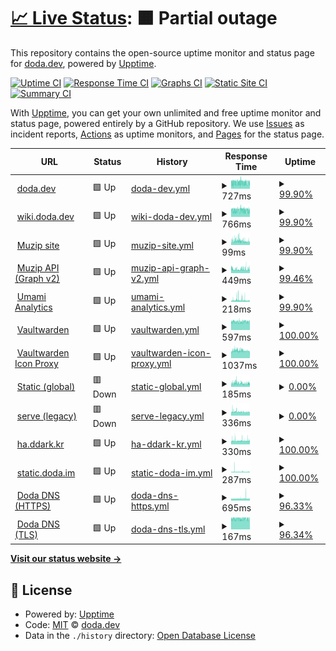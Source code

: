 # [📈 Live Status](https://uptime.doda.dev): <!--live status--> **🟧 Partial outage**

This repository contains the open-source uptime monitor and status page for [doda.dev](https://uptime.doda.dev), powered by [Upptime](https://github.com/upptime/upptime).

[![Uptime CI](https://github.com/doda-dev/uptime/workflows/Uptime%20CI/badge.svg)](https://github.com/doda-dev/uptime/actions?query=workflow%3A%22Uptime+CI%22)
[![Response Time CI](https://github.com/doda-dev/uptime/workflows/Response%20Time%20CI/badge.svg)](https://github.com/doda-dev/uptime/actions?query=workflow%3A%22Response+Time+CI%22)
[![Graphs CI](https://github.com/doda-dev/uptime/workflows/Graphs%20CI/badge.svg)](https://github.com/doda-dev/uptime/actions?query=workflow%3A%22Graphs+CI%22)
[![Static Site CI](https://github.com/doda-dev/uptime/workflows/Static%20Site%20CI/badge.svg)](https://github.com/doda-dev/uptime/actions?query=workflow%3A%22Static+Site+CI%22)
[![Summary CI](https://github.com/doda-dev/uptime/workflows/Summary%20CI/badge.svg)](https://github.com/doda-dev/uptime/actions?query=workflow%3A%22Summary+CI%22)

With [Upptime](https://upptime.js.org), you can get your own unlimited and free uptime monitor and status page, powered entirely by a GitHub repository. We use [Issues](https://github.com/doda-dev/uptime/issues) as incident reports, [Actions](https://github.com/doda-dev/uptime/actions) as uptime monitors, and [Pages](https://uptime.doda.dev) for the status page.

<!--start: status pages-->
<!-- This summary is generated by Upptime (https://github.com/upptime/upptime) -->
<!-- Do not edit this manually, your changes will be overwritten -->
<!-- prettier-ignore -->
| URL | Status | History | Response Time | Uptime |
| --- | ------ | ------- | ------------- | ------ |
| <img alt="" src="https://icons.duckduckgo.com/ip3/doda.dev.ico" height="13"> [doda.dev](https://doda.dev) | 🟩 Up | [doda-dev.yml](https://github.com/doda-dev/uptime/commits/HEAD/history/doda-dev.yml) | <details><summary><img alt="Response time graph" src="./graphs/doda-dev/response-time-week.png" height="20"> 727ms</summary><br><a href="https://uptime.doda.dev/history/doda-dev"><img alt="Response time 445" src="https://img.shields.io/endpoint?url=https%3A%2F%2Fraw.githubusercontent.com%2Fdoda-dev%2Fuptime%2FHEAD%2Fapi%2Fdoda-dev%2Fresponse-time.json"></a><br><a href="https://uptime.doda.dev/history/doda-dev"><img alt="24-hour response time 701" src="https://img.shields.io/endpoint?url=https%3A%2F%2Fraw.githubusercontent.com%2Fdoda-dev%2Fuptime%2FHEAD%2Fapi%2Fdoda-dev%2Fresponse-time-day.json"></a><br><a href="https://uptime.doda.dev/history/doda-dev"><img alt="7-day response time 727" src="https://img.shields.io/endpoint?url=https%3A%2F%2Fraw.githubusercontent.com%2Fdoda-dev%2Fuptime%2FHEAD%2Fapi%2Fdoda-dev%2Fresponse-time-week.json"></a><br><a href="https://uptime.doda.dev/history/doda-dev"><img alt="30-day response time 732" src="https://img.shields.io/endpoint?url=https%3A%2F%2Fraw.githubusercontent.com%2Fdoda-dev%2Fuptime%2FHEAD%2Fapi%2Fdoda-dev%2Fresponse-time-month.json"></a><br><a href="https://uptime.doda.dev/history/doda-dev"><img alt="1-year response time 448" src="https://img.shields.io/endpoint?url=https%3A%2F%2Fraw.githubusercontent.com%2Fdoda-dev%2Fuptime%2FHEAD%2Fapi%2Fdoda-dev%2Fresponse-time-year.json"></a></details> | <details><summary><a href="https://uptime.doda.dev/history/doda-dev">99.90%</a></summary><a href="https://uptime.doda.dev/history/doda-dev"><img alt="All-time uptime 100.00%" src="https://img.shields.io/endpoint?url=https%3A%2F%2Fraw.githubusercontent.com%2Fdoda-dev%2Fuptime%2FHEAD%2Fapi%2Fdoda-dev%2Fuptime.json"></a><br><a href="https://uptime.doda.dev/history/doda-dev"><img alt="24-hour uptime 100.00%" src="https://img.shields.io/endpoint?url=https%3A%2F%2Fraw.githubusercontent.com%2Fdoda-dev%2Fuptime%2FHEAD%2Fapi%2Fdoda-dev%2Fuptime-day.json"></a><br><a href="https://uptime.doda.dev/history/doda-dev"><img alt="7-day uptime 99.90%" src="https://img.shields.io/endpoint?url=https%3A%2F%2Fraw.githubusercontent.com%2Fdoda-dev%2Fuptime%2FHEAD%2Fapi%2Fdoda-dev%2Fuptime-week.json"></a><br><a href="https://uptime.doda.dev/history/doda-dev"><img alt="30-day uptime 99.98%" src="https://img.shields.io/endpoint?url=https%3A%2F%2Fraw.githubusercontent.com%2Fdoda-dev%2Fuptime%2FHEAD%2Fapi%2Fdoda-dev%2Fuptime-month.json"></a><br><a href="https://uptime.doda.dev/history/doda-dev"><img alt="1-year uptime 99.99%" src="https://img.shields.io/endpoint?url=https%3A%2F%2Fraw.githubusercontent.com%2Fdoda-dev%2Fuptime%2FHEAD%2Fapi%2Fdoda-dev%2Fuptime-year.json"></a></details>
| <img alt="" src="https://icons.duckduckgo.com/ip3/wiki.doda.dev.ico" height="13"> [wiki.doda.dev](https://wiki.doda.dev) | 🟩 Up | [wiki-doda-dev.yml](https://github.com/doda-dev/uptime/commits/HEAD/history/wiki-doda-dev.yml) | <details><summary><img alt="Response time graph" src="./graphs/wiki-doda-dev/response-time-week.png" height="20"> 766ms</summary><br><a href="https://uptime.doda.dev/history/wiki-doda-dev"><img alt="Response time 509" src="https://img.shields.io/endpoint?url=https%3A%2F%2Fraw.githubusercontent.com%2Fdoda-dev%2Fuptime%2FHEAD%2Fapi%2Fwiki-doda-dev%2Fresponse-time.json"></a><br><a href="https://uptime.doda.dev/history/wiki-doda-dev"><img alt="24-hour response time 730" src="https://img.shields.io/endpoint?url=https%3A%2F%2Fraw.githubusercontent.com%2Fdoda-dev%2Fuptime%2FHEAD%2Fapi%2Fwiki-doda-dev%2Fresponse-time-day.json"></a><br><a href="https://uptime.doda.dev/history/wiki-doda-dev"><img alt="7-day response time 766" src="https://img.shields.io/endpoint?url=https%3A%2F%2Fraw.githubusercontent.com%2Fdoda-dev%2Fuptime%2FHEAD%2Fapi%2Fwiki-doda-dev%2Fresponse-time-week.json"></a><br><a href="https://uptime.doda.dev/history/wiki-doda-dev"><img alt="30-day response time 766" src="https://img.shields.io/endpoint?url=https%3A%2F%2Fraw.githubusercontent.com%2Fdoda-dev%2Fuptime%2FHEAD%2Fapi%2Fwiki-doda-dev%2Fresponse-time-month.json"></a><br><a href="https://uptime.doda.dev/history/wiki-doda-dev"><img alt="1-year response time 512" src="https://img.shields.io/endpoint?url=https%3A%2F%2Fraw.githubusercontent.com%2Fdoda-dev%2Fuptime%2FHEAD%2Fapi%2Fwiki-doda-dev%2Fresponse-time-year.json"></a></details> | <details><summary><a href="https://uptime.doda.dev/history/wiki-doda-dev">99.90%</a></summary><a href="https://uptime.doda.dev/history/wiki-doda-dev"><img alt="All-time uptime 99.99%" src="https://img.shields.io/endpoint?url=https%3A%2F%2Fraw.githubusercontent.com%2Fdoda-dev%2Fuptime%2FHEAD%2Fapi%2Fwiki-doda-dev%2Fuptime.json"></a><br><a href="https://uptime.doda.dev/history/wiki-doda-dev"><img alt="24-hour uptime 100.00%" src="https://img.shields.io/endpoint?url=https%3A%2F%2Fraw.githubusercontent.com%2Fdoda-dev%2Fuptime%2FHEAD%2Fapi%2Fwiki-doda-dev%2Fuptime-day.json"></a><br><a href="https://uptime.doda.dev/history/wiki-doda-dev"><img alt="7-day uptime 99.90%" src="https://img.shields.io/endpoint?url=https%3A%2F%2Fraw.githubusercontent.com%2Fdoda-dev%2Fuptime%2FHEAD%2Fapi%2Fwiki-doda-dev%2Fuptime-week.json"></a><br><a href="https://uptime.doda.dev/history/wiki-doda-dev"><img alt="30-day uptime 99.98%" src="https://img.shields.io/endpoint?url=https%3A%2F%2Fraw.githubusercontent.com%2Fdoda-dev%2Fuptime%2FHEAD%2Fapi%2Fwiki-doda-dev%2Fuptime-month.json"></a><br><a href="https://uptime.doda.dev/history/wiki-doda-dev"><img alt="1-year uptime 99.99%" src="https://img.shields.io/endpoint?url=https%3A%2F%2Fraw.githubusercontent.com%2Fdoda-dev%2Fuptime%2FHEAD%2Fapi%2Fwiki-doda-dev%2Fuptime-year.json"></a></details>
| <img alt="" src="https://icons.duckduckgo.com/ip3/muzip.xyz.ico" height="13"> [Muzip site](https://muzip.xyz) | 🟩 Up | [muzip-site.yml](https://github.com/doda-dev/uptime/commits/HEAD/history/muzip-site.yml) | <details><summary><img alt="Response time graph" src="./graphs/muzip-site/response-time-week.png" height="20"> 99ms</summary><br><a href="https://uptime.doda.dev/history/muzip-site"><img alt="Response time 108" src="https://img.shields.io/endpoint?url=https%3A%2F%2Fraw.githubusercontent.com%2Fdoda-dev%2Fuptime%2FHEAD%2Fapi%2Fmuzip-site%2Fresponse-time.json"></a><br><a href="https://uptime.doda.dev/history/muzip-site"><img alt="24-hour response time 88" src="https://img.shields.io/endpoint?url=https%3A%2F%2Fraw.githubusercontent.com%2Fdoda-dev%2Fuptime%2FHEAD%2Fapi%2Fmuzip-site%2Fresponse-time-day.json"></a><br><a href="https://uptime.doda.dev/history/muzip-site"><img alt="7-day response time 99" src="https://img.shields.io/endpoint?url=https%3A%2F%2Fraw.githubusercontent.com%2Fdoda-dev%2Fuptime%2FHEAD%2Fapi%2Fmuzip-site%2Fresponse-time-week.json"></a><br><a href="https://uptime.doda.dev/history/muzip-site"><img alt="30-day response time 104" src="https://img.shields.io/endpoint?url=https%3A%2F%2Fraw.githubusercontent.com%2Fdoda-dev%2Fuptime%2FHEAD%2Fapi%2Fmuzip-site%2Fresponse-time-month.json"></a><br><a href="https://uptime.doda.dev/history/muzip-site"><img alt="1-year response time 108" src="https://img.shields.io/endpoint?url=https%3A%2F%2Fraw.githubusercontent.com%2Fdoda-dev%2Fuptime%2FHEAD%2Fapi%2Fmuzip-site%2Fresponse-time-year.json"></a></details> | <details><summary><a href="https://uptime.doda.dev/history/muzip-site">99.90%</a></summary><a href="https://uptime.doda.dev/history/muzip-site"><img alt="All-time uptime 99.99%" src="https://img.shields.io/endpoint?url=https%3A%2F%2Fraw.githubusercontent.com%2Fdoda-dev%2Fuptime%2FHEAD%2Fapi%2Fmuzip-site%2Fuptime.json"></a><br><a href="https://uptime.doda.dev/history/muzip-site"><img alt="24-hour uptime 100.00%" src="https://img.shields.io/endpoint?url=https%3A%2F%2Fraw.githubusercontent.com%2Fdoda-dev%2Fuptime%2FHEAD%2Fapi%2Fmuzip-site%2Fuptime-day.json"></a><br><a href="https://uptime.doda.dev/history/muzip-site"><img alt="7-day uptime 99.90%" src="https://img.shields.io/endpoint?url=https%3A%2F%2Fraw.githubusercontent.com%2Fdoda-dev%2Fuptime%2FHEAD%2Fapi%2Fmuzip-site%2Fuptime-week.json"></a><br><a href="https://uptime.doda.dev/history/muzip-site"><img alt="30-day uptime 99.98%" src="https://img.shields.io/endpoint?url=https%3A%2F%2Fraw.githubusercontent.com%2Fdoda-dev%2Fuptime%2FHEAD%2Fapi%2Fmuzip-site%2Fuptime-month.json"></a><br><a href="https://uptime.doda.dev/history/muzip-site"><img alt="1-year uptime 99.99%" src="https://img.shields.io/endpoint?url=https%3A%2F%2Fraw.githubusercontent.com%2Fdoda-dev%2Fuptime%2FHEAD%2Fapi%2Fmuzip-site%2Fuptime-year.json"></a></details>
| <img alt="" src="https://icons.duckduckgo.com/ip3/api-rd.muzip.xyz.ico" height="13"> [Muzip API (Graph v2)](https://api-rd.muzip.xyz) | 🟩 Up | [muzip-api-graph-v2.yml](https://github.com/doda-dev/uptime/commits/HEAD/history/muzip-api-graph-v2.yml) | <details><summary><img alt="Response time graph" src="./graphs/muzip-api-graph-v2/response-time-week.png" height="20"> 449ms</summary><br><a href="https://uptime.doda.dev/history/muzip-api-graph-v2"><img alt="Response time 456" src="https://img.shields.io/endpoint?url=https%3A%2F%2Fraw.githubusercontent.com%2Fdoda-dev%2Fuptime%2FHEAD%2Fapi%2Fmuzip-api-graph-v2%2Fresponse-time.json"></a><br><a href="https://uptime.doda.dev/history/muzip-api-graph-v2"><img alt="24-hour response time 453" src="https://img.shields.io/endpoint?url=https%3A%2F%2Fraw.githubusercontent.com%2Fdoda-dev%2Fuptime%2FHEAD%2Fapi%2Fmuzip-api-graph-v2%2Fresponse-time-day.json"></a><br><a href="https://uptime.doda.dev/history/muzip-api-graph-v2"><img alt="7-day response time 449" src="https://img.shields.io/endpoint?url=https%3A%2F%2Fraw.githubusercontent.com%2Fdoda-dev%2Fuptime%2FHEAD%2Fapi%2Fmuzip-api-graph-v2%2Fresponse-time-week.json"></a><br><a href="https://uptime.doda.dev/history/muzip-api-graph-v2"><img alt="30-day response time 434" src="https://img.shields.io/endpoint?url=https%3A%2F%2Fraw.githubusercontent.com%2Fdoda-dev%2Fuptime%2FHEAD%2Fapi%2Fmuzip-api-graph-v2%2Fresponse-time-month.json"></a><br><a href="https://uptime.doda.dev/history/muzip-api-graph-v2"><img alt="1-year response time 457" src="https://img.shields.io/endpoint?url=https%3A%2F%2Fraw.githubusercontent.com%2Fdoda-dev%2Fuptime%2FHEAD%2Fapi%2Fmuzip-api-graph-v2%2Fresponse-time-year.json"></a></details> | <details><summary><a href="https://uptime.doda.dev/history/muzip-api-graph-v2">99.46%</a></summary><a href="https://uptime.doda.dev/history/muzip-api-graph-v2"><img alt="All-time uptime 90.83%" src="https://img.shields.io/endpoint?url=https%3A%2F%2Fraw.githubusercontent.com%2Fdoda-dev%2Fuptime%2FHEAD%2Fapi%2Fmuzip-api-graph-v2%2Fuptime.json"></a><br><a href="https://uptime.doda.dev/history/muzip-api-graph-v2"><img alt="24-hour uptime 100.00%" src="https://img.shields.io/endpoint?url=https%3A%2F%2Fraw.githubusercontent.com%2Fdoda-dev%2Fuptime%2FHEAD%2Fapi%2Fmuzip-api-graph-v2%2Fuptime-day.json"></a><br><a href="https://uptime.doda.dev/history/muzip-api-graph-v2"><img alt="7-day uptime 99.46%" src="https://img.shields.io/endpoint?url=https%3A%2F%2Fraw.githubusercontent.com%2Fdoda-dev%2Fuptime%2FHEAD%2Fapi%2Fmuzip-api-graph-v2%2Fuptime-week.json"></a><br><a href="https://uptime.doda.dev/history/muzip-api-graph-v2"><img alt="30-day uptime 99.70%" src="https://img.shields.io/endpoint?url=https%3A%2F%2Fraw.githubusercontent.com%2Fdoda-dev%2Fuptime%2FHEAD%2Fapi%2Fmuzip-api-graph-v2%2Fuptime-month.json"></a><br><a href="https://uptime.doda.dev/history/muzip-api-graph-v2"><img alt="1-year uptime 99.94%" src="https://img.shields.io/endpoint?url=https%3A%2F%2Fraw.githubusercontent.com%2Fdoda-dev%2Fuptime%2FHEAD%2Fapi%2Fmuzip-api-graph-v2%2Fuptime-year.json"></a></details>
| <img alt="" src="https://icons.duckduckgo.com/ip3/umami.doda.dev.ico" height="13"> [Umami Analytics](https://umami.doda.dev) | 🟩 Up | [umami-analytics.yml](https://github.com/doda-dev/uptime/commits/HEAD/history/umami-analytics.yml) | <details><summary><img alt="Response time graph" src="./graphs/umami-analytics/response-time-week.png" height="20"> 218ms</summary><br><a href="https://uptime.doda.dev/history/umami-analytics"><img alt="Response time 186" src="https://img.shields.io/endpoint?url=https%3A%2F%2Fraw.githubusercontent.com%2Fdoda-dev%2Fuptime%2FHEAD%2Fapi%2Fumami-analytics%2Fresponse-time.json"></a><br><a href="https://uptime.doda.dev/history/umami-analytics"><img alt="24-hour response time 152" src="https://img.shields.io/endpoint?url=https%3A%2F%2Fraw.githubusercontent.com%2Fdoda-dev%2Fuptime%2FHEAD%2Fapi%2Fumami-analytics%2Fresponse-time-day.json"></a><br><a href="https://uptime.doda.dev/history/umami-analytics"><img alt="7-day response time 218" src="https://img.shields.io/endpoint?url=https%3A%2F%2Fraw.githubusercontent.com%2Fdoda-dev%2Fuptime%2FHEAD%2Fapi%2Fumami-analytics%2Fresponse-time-week.json"></a><br><a href="https://uptime.doda.dev/history/umami-analytics"><img alt="30-day response time 209" src="https://img.shields.io/endpoint?url=https%3A%2F%2Fraw.githubusercontent.com%2Fdoda-dev%2Fuptime%2FHEAD%2Fapi%2Fumami-analytics%2Fresponse-time-month.json"></a><br><a href="https://uptime.doda.dev/history/umami-analytics"><img alt="1-year response time 186" src="https://img.shields.io/endpoint?url=https%3A%2F%2Fraw.githubusercontent.com%2Fdoda-dev%2Fuptime%2FHEAD%2Fapi%2Fumami-analytics%2Fresponse-time-year.json"></a></details> | <details><summary><a href="https://uptime.doda.dev/history/umami-analytics">99.90%</a></summary><a href="https://uptime.doda.dev/history/umami-analytics"><img alt="All-time uptime 99.99%" src="https://img.shields.io/endpoint?url=https%3A%2F%2Fraw.githubusercontent.com%2Fdoda-dev%2Fuptime%2FHEAD%2Fapi%2Fumami-analytics%2Fuptime.json"></a><br><a href="https://uptime.doda.dev/history/umami-analytics"><img alt="24-hour uptime 100.00%" src="https://img.shields.io/endpoint?url=https%3A%2F%2Fraw.githubusercontent.com%2Fdoda-dev%2Fuptime%2FHEAD%2Fapi%2Fumami-analytics%2Fuptime-day.json"></a><br><a href="https://uptime.doda.dev/history/umami-analytics"><img alt="7-day uptime 99.90%" src="https://img.shields.io/endpoint?url=https%3A%2F%2Fraw.githubusercontent.com%2Fdoda-dev%2Fuptime%2FHEAD%2Fapi%2Fumami-analytics%2Fuptime-week.json"></a><br><a href="https://uptime.doda.dev/history/umami-analytics"><img alt="30-day uptime 99.98%" src="https://img.shields.io/endpoint?url=https%3A%2F%2Fraw.githubusercontent.com%2Fdoda-dev%2Fuptime%2FHEAD%2Fapi%2Fumami-analytics%2Fuptime-month.json"></a><br><a href="https://uptime.doda.dev/history/umami-analytics"><img alt="1-year uptime 99.99%" src="https://img.shields.io/endpoint?url=https%3A%2F%2Fraw.githubusercontent.com%2Fdoda-dev%2Fuptime%2FHEAD%2Fapi%2Fumami-analytics%2Fuptime-year.json"></a></details>
| <img alt="" src="https://icons.duckduckgo.com/ip3/bitwarden.doda.dev.ico" height="13"> [Vaultwarden](https://bitwarden.doda.dev) | 🟩 Up | [vaultwarden.yml](https://github.com/doda-dev/uptime/commits/HEAD/history/vaultwarden.yml) | <details><summary><img alt="Response time graph" src="./graphs/vaultwarden/response-time-week.png" height="20"> 597ms</summary><br><a href="https://uptime.doda.dev/history/vaultwarden"><img alt="Response time 611" src="https://img.shields.io/endpoint?url=https%3A%2F%2Fraw.githubusercontent.com%2Fdoda-dev%2Fuptime%2FHEAD%2Fapi%2Fvaultwarden%2Fresponse-time.json"></a><br><a href="https://uptime.doda.dev/history/vaultwarden"><img alt="24-hour response time 598" src="https://img.shields.io/endpoint?url=https%3A%2F%2Fraw.githubusercontent.com%2Fdoda-dev%2Fuptime%2FHEAD%2Fapi%2Fvaultwarden%2Fresponse-time-day.json"></a><br><a href="https://uptime.doda.dev/history/vaultwarden"><img alt="7-day response time 597" src="https://img.shields.io/endpoint?url=https%3A%2F%2Fraw.githubusercontent.com%2Fdoda-dev%2Fuptime%2FHEAD%2Fapi%2Fvaultwarden%2Fresponse-time-week.json"></a><br><a href="https://uptime.doda.dev/history/vaultwarden"><img alt="30-day response time 600" src="https://img.shields.io/endpoint?url=https%3A%2F%2Fraw.githubusercontent.com%2Fdoda-dev%2Fuptime%2FHEAD%2Fapi%2Fvaultwarden%2Fresponse-time-month.json"></a><br><a href="https://uptime.doda.dev/history/vaultwarden"><img alt="1-year response time 611" src="https://img.shields.io/endpoint?url=https%3A%2F%2Fraw.githubusercontent.com%2Fdoda-dev%2Fuptime%2FHEAD%2Fapi%2Fvaultwarden%2Fresponse-time-year.json"></a></details> | <details><summary><a href="https://uptime.doda.dev/history/vaultwarden">100.00%</a></summary><a href="https://uptime.doda.dev/history/vaultwarden"><img alt="All-time uptime 99.81%" src="https://img.shields.io/endpoint?url=https%3A%2F%2Fraw.githubusercontent.com%2Fdoda-dev%2Fuptime%2FHEAD%2Fapi%2Fvaultwarden%2Fuptime.json"></a><br><a href="https://uptime.doda.dev/history/vaultwarden"><img alt="24-hour uptime 100.00%" src="https://img.shields.io/endpoint?url=https%3A%2F%2Fraw.githubusercontent.com%2Fdoda-dev%2Fuptime%2FHEAD%2Fapi%2Fvaultwarden%2Fuptime-day.json"></a><br><a href="https://uptime.doda.dev/history/vaultwarden"><img alt="7-day uptime 100.00%" src="https://img.shields.io/endpoint?url=https%3A%2F%2Fraw.githubusercontent.com%2Fdoda-dev%2Fuptime%2FHEAD%2Fapi%2Fvaultwarden%2Fuptime-week.json"></a><br><a href="https://uptime.doda.dev/history/vaultwarden"><img alt="30-day uptime 100.00%" src="https://img.shields.io/endpoint?url=https%3A%2F%2Fraw.githubusercontent.com%2Fdoda-dev%2Fuptime%2FHEAD%2Fapi%2Fvaultwarden%2Fuptime-month.json"></a><br><a href="https://uptime.doda.dev/history/vaultwarden"><img alt="1-year uptime 99.98%" src="https://img.shields.io/endpoint?url=https%3A%2F%2Fraw.githubusercontent.com%2Fdoda-dev%2Fuptime%2FHEAD%2Fapi%2Fvaultwarden%2Fuptime-year.json"></a></details>
| <img alt="" src="https://icons.duckduckgo.com/ip3/bitwarden-icon.doda.dev.ico" height="13"> [Vaultwarden Icon Proxy](https://bitwarden-icon.doda.dev/google.com/icon.png) | 🟩 Up | [vaultwarden-icon-proxy.yml](https://github.com/doda-dev/uptime/commits/HEAD/history/vaultwarden-icon-proxy.yml) | <details><summary><img alt="Response time graph" src="./graphs/vaultwarden-icon-proxy/response-time-week.png" height="20"> 1037ms</summary><br><a href="https://uptime.doda.dev/history/vaultwarden-icon-proxy"><img alt="Response time 545" src="https://img.shields.io/endpoint?url=https%3A%2F%2Fraw.githubusercontent.com%2Fdoda-dev%2Fuptime%2FHEAD%2Fapi%2Fvaultwarden-icon-proxy%2Fresponse-time.json"></a><br><a href="https://uptime.doda.dev/history/vaultwarden-icon-proxy"><img alt="24-hour response time 974" src="https://img.shields.io/endpoint?url=https%3A%2F%2Fraw.githubusercontent.com%2Fdoda-dev%2Fuptime%2FHEAD%2Fapi%2Fvaultwarden-icon-proxy%2Fresponse-time-day.json"></a><br><a href="https://uptime.doda.dev/history/vaultwarden-icon-proxy"><img alt="7-day response time 1037" src="https://img.shields.io/endpoint?url=https%3A%2F%2Fraw.githubusercontent.com%2Fdoda-dev%2Fuptime%2FHEAD%2Fapi%2Fvaultwarden-icon-proxy%2Fresponse-time-week.json"></a><br><a href="https://uptime.doda.dev/history/vaultwarden-icon-proxy"><img alt="30-day response time 966" src="https://img.shields.io/endpoint?url=https%3A%2F%2Fraw.githubusercontent.com%2Fdoda-dev%2Fuptime%2FHEAD%2Fapi%2Fvaultwarden-icon-proxy%2Fresponse-time-month.json"></a><br><a href="https://uptime.doda.dev/history/vaultwarden-icon-proxy"><img alt="1-year response time 550" src="https://img.shields.io/endpoint?url=https%3A%2F%2Fraw.githubusercontent.com%2Fdoda-dev%2Fuptime%2FHEAD%2Fapi%2Fvaultwarden-icon-proxy%2Fresponse-time-year.json"></a></details> | <details><summary><a href="https://uptime.doda.dev/history/vaultwarden-icon-proxy">100.00%</a></summary><a href="https://uptime.doda.dev/history/vaultwarden-icon-proxy"><img alt="All-time uptime 99.99%" src="https://img.shields.io/endpoint?url=https%3A%2F%2Fraw.githubusercontent.com%2Fdoda-dev%2Fuptime%2FHEAD%2Fapi%2Fvaultwarden-icon-proxy%2Fuptime.json"></a><br><a href="https://uptime.doda.dev/history/vaultwarden-icon-proxy"><img alt="24-hour uptime 100.00%" src="https://img.shields.io/endpoint?url=https%3A%2F%2Fraw.githubusercontent.com%2Fdoda-dev%2Fuptime%2FHEAD%2Fapi%2Fvaultwarden-icon-proxy%2Fuptime-day.json"></a><br><a href="https://uptime.doda.dev/history/vaultwarden-icon-proxy"><img alt="7-day uptime 100.00%" src="https://img.shields.io/endpoint?url=https%3A%2F%2Fraw.githubusercontent.com%2Fdoda-dev%2Fuptime%2FHEAD%2Fapi%2Fvaultwarden-icon-proxy%2Fuptime-week.json"></a><br><a href="https://uptime.doda.dev/history/vaultwarden-icon-proxy"><img alt="30-day uptime 100.00%" src="https://img.shields.io/endpoint?url=https%3A%2F%2Fraw.githubusercontent.com%2Fdoda-dev%2Fuptime%2FHEAD%2Fapi%2Fvaultwarden-icon-proxy%2Fuptime-month.json"></a><br><a href="https://uptime.doda.dev/history/vaultwarden-icon-proxy"><img alt="1-year uptime 100.00%" src="https://img.shields.io/endpoint?url=https%3A%2F%2Fraw.githubusercontent.com%2Fdoda-dev%2Fuptime%2FHEAD%2Fapi%2Fvaultwarden-icon-proxy%2Fuptime-year.json"></a></details>
| <img alt="" src="https://icons.duckduckgo.com/ip3/static.doda.dev.ico" height="13"> [Static (global)](https://static.doda.dev/hello) | 🟥 Down | [static-global.yml](https://github.com/doda-dev/uptime/commits/HEAD/history/static-global.yml) | <details><summary><img alt="Response time graph" src="./graphs/static-global/response-time-week.png" height="20"> 185ms</summary><br><a href="https://uptime.doda.dev/history/static-global"><img alt="Response time 183" src="https://img.shields.io/endpoint?url=https%3A%2F%2Fraw.githubusercontent.com%2Fdoda-dev%2Fuptime%2FHEAD%2Fapi%2Fstatic-global%2Fresponse-time.json"></a><br><a href="https://uptime.doda.dev/history/static-global"><img alt="24-hour response time 182" src="https://img.shields.io/endpoint?url=https%3A%2F%2Fraw.githubusercontent.com%2Fdoda-dev%2Fuptime%2FHEAD%2Fapi%2Fstatic-global%2Fresponse-time-day.json"></a><br><a href="https://uptime.doda.dev/history/static-global"><img alt="7-day response time 185" src="https://img.shields.io/endpoint?url=https%3A%2F%2Fraw.githubusercontent.com%2Fdoda-dev%2Fuptime%2FHEAD%2Fapi%2Fstatic-global%2Fresponse-time-week.json"></a><br><a href="https://uptime.doda.dev/history/static-global"><img alt="30-day response time 187" src="https://img.shields.io/endpoint?url=https%3A%2F%2Fraw.githubusercontent.com%2Fdoda-dev%2Fuptime%2FHEAD%2Fapi%2Fstatic-global%2Fresponse-time-month.json"></a><br><a href="https://uptime.doda.dev/history/static-global"><img alt="1-year response time 183" src="https://img.shields.io/endpoint?url=https%3A%2F%2Fraw.githubusercontent.com%2Fdoda-dev%2Fuptime%2FHEAD%2Fapi%2Fstatic-global%2Fresponse-time-year.json"></a></details> | <details><summary><a href="https://uptime.doda.dev/history/static-global">0.00%</a></summary><a href="https://uptime.doda.dev/history/static-global"><img alt="All-time uptime 85.84%" src="https://img.shields.io/endpoint?url=https%3A%2F%2Fraw.githubusercontent.com%2Fdoda-dev%2Fuptime%2FHEAD%2Fapi%2Fstatic-global%2Fuptime.json"></a><br><a href="https://uptime.doda.dev/history/static-global"><img alt="24-hour uptime 0.00%" src="https://img.shields.io/endpoint?url=https%3A%2F%2Fraw.githubusercontent.com%2Fdoda-dev%2Fuptime%2FHEAD%2Fapi%2Fstatic-global%2Fuptime-day.json"></a><br><a href="https://uptime.doda.dev/history/static-global"><img alt="7-day uptime 0.00%" src="https://img.shields.io/endpoint?url=https%3A%2F%2Fraw.githubusercontent.com%2Fdoda-dev%2Fuptime%2FHEAD%2Fapi%2Fstatic-global%2Fuptime-week.json"></a><br><a href="https://uptime.doda.dev/history/static-global"><img alt="30-day uptime 1.38%" src="https://img.shields.io/endpoint?url=https%3A%2F%2Fraw.githubusercontent.com%2Fdoda-dev%2Fuptime%2FHEAD%2Fapi%2Fstatic-global%2Fuptime-month.json"></a><br><a href="https://uptime.doda.dev/history/static-global"><img alt="1-year uptime 56.28%" src="https://img.shields.io/endpoint?url=https%3A%2F%2Fraw.githubusercontent.com%2Fdoda-dev%2Fuptime%2FHEAD%2Fapi%2Fstatic-global%2Fuptime-year.json"></a></details>
| <img alt="" src="https://icons.duckduckgo.com/ip3/serve.ddark.kr.ico" height="13"> [serve (legacy)](https://serve.ddark.kr) | 🟥 Down | [serve-legacy.yml](https://github.com/doda-dev/uptime/commits/HEAD/history/serve-legacy.yml) | <details><summary><img alt="Response time graph" src="./graphs/serve-legacy/response-time-week.png" height="20"> 336ms</summary><br><a href="https://uptime.doda.dev/history/serve-legacy"><img alt="Response time 335" src="https://img.shields.io/endpoint?url=https%3A%2F%2Fraw.githubusercontent.com%2Fdoda-dev%2Fuptime%2FHEAD%2Fapi%2Fserve-legacy%2Fresponse-time.json"></a><br><a href="https://uptime.doda.dev/history/serve-legacy"><img alt="24-hour response time 317" src="https://img.shields.io/endpoint?url=https%3A%2F%2Fraw.githubusercontent.com%2Fdoda-dev%2Fuptime%2FHEAD%2Fapi%2Fserve-legacy%2Fresponse-time-day.json"></a><br><a href="https://uptime.doda.dev/history/serve-legacy"><img alt="7-day response time 336" src="https://img.shields.io/endpoint?url=https%3A%2F%2Fraw.githubusercontent.com%2Fdoda-dev%2Fuptime%2FHEAD%2Fapi%2Fserve-legacy%2Fresponse-time-week.json"></a><br><a href="https://uptime.doda.dev/history/serve-legacy"><img alt="30-day response time 365" src="https://img.shields.io/endpoint?url=https%3A%2F%2Fraw.githubusercontent.com%2Fdoda-dev%2Fuptime%2FHEAD%2Fapi%2Fserve-legacy%2Fresponse-time-month.json"></a><br><a href="https://uptime.doda.dev/history/serve-legacy"><img alt="1-year response time 336" src="https://img.shields.io/endpoint?url=https%3A%2F%2Fraw.githubusercontent.com%2Fdoda-dev%2Fuptime%2FHEAD%2Fapi%2Fserve-legacy%2Fresponse-time-year.json"></a></details> | <details><summary><a href="https://uptime.doda.dev/history/serve-legacy">0.00%</a></summary><a href="https://uptime.doda.dev/history/serve-legacy"><img alt="All-time uptime 85.84%" src="https://img.shields.io/endpoint?url=https%3A%2F%2Fraw.githubusercontent.com%2Fdoda-dev%2Fuptime%2FHEAD%2Fapi%2Fserve-legacy%2Fuptime.json"></a><br><a href="https://uptime.doda.dev/history/serve-legacy"><img alt="24-hour uptime 0.00%" src="https://img.shields.io/endpoint?url=https%3A%2F%2Fraw.githubusercontent.com%2Fdoda-dev%2Fuptime%2FHEAD%2Fapi%2Fserve-legacy%2Fuptime-day.json"></a><br><a href="https://uptime.doda.dev/history/serve-legacy"><img alt="7-day uptime 0.00%" src="https://img.shields.io/endpoint?url=https%3A%2F%2Fraw.githubusercontent.com%2Fdoda-dev%2Fuptime%2FHEAD%2Fapi%2Fserve-legacy%2Fuptime-week.json"></a><br><a href="https://uptime.doda.dev/history/serve-legacy"><img alt="30-day uptime 1.38%" src="https://img.shields.io/endpoint?url=https%3A%2F%2Fraw.githubusercontent.com%2Fdoda-dev%2Fuptime%2FHEAD%2Fapi%2Fserve-legacy%2Fuptime-month.json"></a><br><a href="https://uptime.doda.dev/history/serve-legacy"><img alt="1-year uptime 56.28%" src="https://img.shields.io/endpoint?url=https%3A%2F%2Fraw.githubusercontent.com%2Fdoda-dev%2Fuptime%2FHEAD%2Fapi%2Fserve-legacy%2Fuptime-year.json"></a></details>
| <img alt="" src="https://icons.duckduckgo.com/ip3/ha.ddark.kr.ico" height="13"> [ha.ddark.kr](https://ha.ddark.kr/status) | 🟩 Up | [ha-ddark-kr.yml](https://github.com/doda-dev/uptime/commits/HEAD/history/ha-ddark-kr.yml) | <details><summary><img alt="Response time graph" src="./graphs/ha-ddark-kr/response-time-week.png" height="20"> 330ms</summary><br><a href="https://uptime.doda.dev/history/ha-ddark-kr"><img alt="Response time 302" src="https://img.shields.io/endpoint?url=https%3A%2F%2Fraw.githubusercontent.com%2Fdoda-dev%2Fuptime%2FHEAD%2Fapi%2Fha-ddark-kr%2Fresponse-time.json"></a><br><a href="https://uptime.doda.dev/history/ha-ddark-kr"><img alt="24-hour response time 341" src="https://img.shields.io/endpoint?url=https%3A%2F%2Fraw.githubusercontent.com%2Fdoda-dev%2Fuptime%2FHEAD%2Fapi%2Fha-ddark-kr%2Fresponse-time-day.json"></a><br><a href="https://uptime.doda.dev/history/ha-ddark-kr"><img alt="7-day response time 330" src="https://img.shields.io/endpoint?url=https%3A%2F%2Fraw.githubusercontent.com%2Fdoda-dev%2Fuptime%2FHEAD%2Fapi%2Fha-ddark-kr%2Fresponse-time-week.json"></a><br><a href="https://uptime.doda.dev/history/ha-ddark-kr"><img alt="30-day response time 363" src="https://img.shields.io/endpoint?url=https%3A%2F%2Fraw.githubusercontent.com%2Fdoda-dev%2Fuptime%2FHEAD%2Fapi%2Fha-ddark-kr%2Fresponse-time-month.json"></a><br><a href="https://uptime.doda.dev/history/ha-ddark-kr"><img alt="1-year response time 302" src="https://img.shields.io/endpoint?url=https%3A%2F%2Fraw.githubusercontent.com%2Fdoda-dev%2Fuptime%2FHEAD%2Fapi%2Fha-ddark-kr%2Fresponse-time-year.json"></a></details> | <details><summary><a href="https://uptime.doda.dev/history/ha-ddark-kr">100.00%</a></summary><a href="https://uptime.doda.dev/history/ha-ddark-kr"><img alt="All-time uptime 100.00%" src="https://img.shields.io/endpoint?url=https%3A%2F%2Fraw.githubusercontent.com%2Fdoda-dev%2Fuptime%2FHEAD%2Fapi%2Fha-ddark-kr%2Fuptime.json"></a><br><a href="https://uptime.doda.dev/history/ha-ddark-kr"><img alt="24-hour uptime 100.00%" src="https://img.shields.io/endpoint?url=https%3A%2F%2Fraw.githubusercontent.com%2Fdoda-dev%2Fuptime%2FHEAD%2Fapi%2Fha-ddark-kr%2Fuptime-day.json"></a><br><a href="https://uptime.doda.dev/history/ha-ddark-kr"><img alt="7-day uptime 100.00%" src="https://img.shields.io/endpoint?url=https%3A%2F%2Fraw.githubusercontent.com%2Fdoda-dev%2Fuptime%2FHEAD%2Fapi%2Fha-ddark-kr%2Fuptime-week.json"></a><br><a href="https://uptime.doda.dev/history/ha-ddark-kr"><img alt="30-day uptime 100.00%" src="https://img.shields.io/endpoint?url=https%3A%2F%2Fraw.githubusercontent.com%2Fdoda-dev%2Fuptime%2FHEAD%2Fapi%2Fha-ddark-kr%2Fuptime-month.json"></a><br><a href="https://uptime.doda.dev/history/ha-ddark-kr"><img alt="1-year uptime 100.00%" src="https://img.shields.io/endpoint?url=https%3A%2F%2Fraw.githubusercontent.com%2Fdoda-dev%2Fuptime%2FHEAD%2Fapi%2Fha-ddark-kr%2Fuptime-year.json"></a></details>
| <img alt="" src="https://icons.duckduckgo.com/ip3/static.doda.im.ico" height="13"> [static.doda.im](https://static.doda.im/status) | 🟩 Up | [static-doda-im.yml](https://github.com/doda-dev/uptime/commits/HEAD/history/static-doda-im.yml) | <details><summary><img alt="Response time graph" src="./graphs/static-doda-im/response-time-week.png" height="20"> 287ms</summary><br><a href="https://uptime.doda.dev/history/static-doda-im"><img alt="Response time 259" src="https://img.shields.io/endpoint?url=https%3A%2F%2Fraw.githubusercontent.com%2Fdoda-dev%2Fuptime%2FHEAD%2Fapi%2Fstatic-doda-im%2Fresponse-time.json"></a><br><a href="https://uptime.doda.dev/history/static-doda-im"><img alt="24-hour response time 273" src="https://img.shields.io/endpoint?url=https%3A%2F%2Fraw.githubusercontent.com%2Fdoda-dev%2Fuptime%2FHEAD%2Fapi%2Fstatic-doda-im%2Fresponse-time-day.json"></a><br><a href="https://uptime.doda.dev/history/static-doda-im"><img alt="7-day response time 287" src="https://img.shields.io/endpoint?url=https%3A%2F%2Fraw.githubusercontent.com%2Fdoda-dev%2Fuptime%2FHEAD%2Fapi%2Fstatic-doda-im%2Fresponse-time-week.json"></a><br><a href="https://uptime.doda.dev/history/static-doda-im"><img alt="30-day response time 267" src="https://img.shields.io/endpoint?url=https%3A%2F%2Fraw.githubusercontent.com%2Fdoda-dev%2Fuptime%2FHEAD%2Fapi%2Fstatic-doda-im%2Fresponse-time-month.json"></a><br><a href="https://uptime.doda.dev/history/static-doda-im"><img alt="1-year response time 259" src="https://img.shields.io/endpoint?url=https%3A%2F%2Fraw.githubusercontent.com%2Fdoda-dev%2Fuptime%2FHEAD%2Fapi%2Fstatic-doda-im%2Fresponse-time-year.json"></a></details> | <details><summary><a href="https://uptime.doda.dev/history/static-doda-im">100.00%</a></summary><a href="https://uptime.doda.dev/history/static-doda-im"><img alt="All-time uptime 99.99%" src="https://img.shields.io/endpoint?url=https%3A%2F%2Fraw.githubusercontent.com%2Fdoda-dev%2Fuptime%2FHEAD%2Fapi%2Fstatic-doda-im%2Fuptime.json"></a><br><a href="https://uptime.doda.dev/history/static-doda-im"><img alt="24-hour uptime 100.00%" src="https://img.shields.io/endpoint?url=https%3A%2F%2Fraw.githubusercontent.com%2Fdoda-dev%2Fuptime%2FHEAD%2Fapi%2Fstatic-doda-im%2Fuptime-day.json"></a><br><a href="https://uptime.doda.dev/history/static-doda-im"><img alt="7-day uptime 100.00%" src="https://img.shields.io/endpoint?url=https%3A%2F%2Fraw.githubusercontent.com%2Fdoda-dev%2Fuptime%2FHEAD%2Fapi%2Fstatic-doda-im%2Fuptime-week.json"></a><br><a href="https://uptime.doda.dev/history/static-doda-im"><img alt="30-day uptime 99.96%" src="https://img.shields.io/endpoint?url=https%3A%2F%2Fraw.githubusercontent.com%2Fdoda-dev%2Fuptime%2FHEAD%2Fapi%2Fstatic-doda-im%2Fuptime-month.json"></a><br><a href="https://uptime.doda.dev/history/static-doda-im"><img alt="1-year uptime 99.99%" src="https://img.shields.io/endpoint?url=https%3A%2F%2Fraw.githubusercontent.com%2Fdoda-dev%2Fuptime%2FHEAD%2Fapi%2Fstatic-doda-im%2Fuptime-year.json"></a></details>
| <img alt="" src="https://icons.duckduckgo.com/ip3/dns.doda.im.ico" height="13"> [Doda DNS (HTTPS)](https://dns.doda.im/dns-query) | 🟩 Up | [doda-dns-https.yml](https://github.com/doda-dev/uptime/commits/HEAD/history/doda-dns-https.yml) | <details><summary><img alt="Response time graph" src="./graphs/doda-dns-https/response-time-week.png" height="20"> 695ms</summary><br><a href="https://uptime.doda.dev/history/doda-dns-https"><img alt="Response time 650" src="https://img.shields.io/endpoint?url=https%3A%2F%2Fraw.githubusercontent.com%2Fdoda-dev%2Fuptime%2FHEAD%2Fapi%2Fdoda-dns-https%2Fresponse-time.json"></a><br><a href="https://uptime.doda.dev/history/doda-dns-https"><img alt="24-hour response time 651" src="https://img.shields.io/endpoint?url=https%3A%2F%2Fraw.githubusercontent.com%2Fdoda-dev%2Fuptime%2FHEAD%2Fapi%2Fdoda-dns-https%2Fresponse-time-day.json"></a><br><a href="https://uptime.doda.dev/history/doda-dns-https"><img alt="7-day response time 695" src="https://img.shields.io/endpoint?url=https%3A%2F%2Fraw.githubusercontent.com%2Fdoda-dev%2Fuptime%2FHEAD%2Fapi%2Fdoda-dns-https%2Fresponse-time-week.json"></a><br><a href="https://uptime.doda.dev/history/doda-dns-https"><img alt="30-day response time 683" src="https://img.shields.io/endpoint?url=https%3A%2F%2Fraw.githubusercontent.com%2Fdoda-dev%2Fuptime%2FHEAD%2Fapi%2Fdoda-dns-https%2Fresponse-time-month.json"></a><br><a href="https://uptime.doda.dev/history/doda-dns-https"><img alt="1-year response time 651" src="https://img.shields.io/endpoint?url=https%3A%2F%2Fraw.githubusercontent.com%2Fdoda-dev%2Fuptime%2FHEAD%2Fapi%2Fdoda-dns-https%2Fresponse-time-year.json"></a></details> | <details><summary><a href="https://uptime.doda.dev/history/doda-dns-https">96.33%</a></summary><a href="https://uptime.doda.dev/history/doda-dns-https"><img alt="All-time uptime 97.59%" src="https://img.shields.io/endpoint?url=https%3A%2F%2Fraw.githubusercontent.com%2Fdoda-dev%2Fuptime%2FHEAD%2Fapi%2Fdoda-dns-https%2Fuptime.json"></a><br><a href="https://uptime.doda.dev/history/doda-dns-https"><img alt="24-hour uptime 100.00%" src="https://img.shields.io/endpoint?url=https%3A%2F%2Fraw.githubusercontent.com%2Fdoda-dev%2Fuptime%2FHEAD%2Fapi%2Fdoda-dns-https%2Fuptime-day.json"></a><br><a href="https://uptime.doda.dev/history/doda-dns-https"><img alt="7-day uptime 96.33%" src="https://img.shields.io/endpoint?url=https%3A%2F%2Fraw.githubusercontent.com%2Fdoda-dev%2Fuptime%2FHEAD%2Fapi%2Fdoda-dns-https%2Fuptime-week.json"></a><br><a href="https://uptime.doda.dev/history/doda-dns-https"><img alt="30-day uptime 98.99%" src="https://img.shields.io/endpoint?url=https%3A%2F%2Fraw.githubusercontent.com%2Fdoda-dev%2Fuptime%2FHEAD%2Fapi%2Fdoda-dns-https%2Fuptime-month.json"></a><br><a href="https://uptime.doda.dev/history/doda-dns-https"><img alt="1-year uptime 99.80%" src="https://img.shields.io/endpoint?url=https%3A%2F%2Fraw.githubusercontent.com%2Fdoda-dev%2Fuptime%2FHEAD%2Fapi%2Fdoda-dns-https%2Fuptime-year.json"></a></details>
| <img alt="" src="https://icons.duckduckgo.com/ip3/null.ico" height="13"> [Doda DNS (TLS)](dns.doda.im) | 🟩 Up | [doda-dns-tls.yml](https://github.com/doda-dev/uptime/commits/HEAD/history/doda-dns-tls.yml) | <details><summary><img alt="Response time graph" src="./graphs/doda-dns-tls/response-time-week.png" height="20"> 167ms</summary><br><a href="https://uptime.doda.dev/history/doda-dns-tls"><img alt="Response time 165" src="https://img.shields.io/endpoint?url=https%3A%2F%2Fraw.githubusercontent.com%2Fdoda-dev%2Fuptime%2FHEAD%2Fapi%2Fdoda-dns-tls%2Fresponse-time.json"></a><br><a href="https://uptime.doda.dev/history/doda-dns-tls"><img alt="24-hour response time 166" src="https://img.shields.io/endpoint?url=https%3A%2F%2Fraw.githubusercontent.com%2Fdoda-dev%2Fuptime%2FHEAD%2Fapi%2Fdoda-dns-tls%2Fresponse-time-day.json"></a><br><a href="https://uptime.doda.dev/history/doda-dns-tls"><img alt="7-day response time 167" src="https://img.shields.io/endpoint?url=https%3A%2F%2Fraw.githubusercontent.com%2Fdoda-dev%2Fuptime%2FHEAD%2Fapi%2Fdoda-dns-tls%2Fresponse-time-week.json"></a><br><a href="https://uptime.doda.dev/history/doda-dns-tls"><img alt="30-day response time 166" src="https://img.shields.io/endpoint?url=https%3A%2F%2Fraw.githubusercontent.com%2Fdoda-dev%2Fuptime%2FHEAD%2Fapi%2Fdoda-dns-tls%2Fresponse-time-month.json"></a><br><a href="https://uptime.doda.dev/history/doda-dns-tls"><img alt="1-year response time 165" src="https://img.shields.io/endpoint?url=https%3A%2F%2Fraw.githubusercontent.com%2Fdoda-dev%2Fuptime%2FHEAD%2Fapi%2Fdoda-dns-tls%2Fresponse-time-year.json"></a></details> | <details><summary><a href="https://uptime.doda.dev/history/doda-dns-tls">96.34%</a></summary><a href="https://uptime.doda.dev/history/doda-dns-tls"><img alt="All-time uptime 99.84%" src="https://img.shields.io/endpoint?url=https%3A%2F%2Fraw.githubusercontent.com%2Fdoda-dev%2Fuptime%2FHEAD%2Fapi%2Fdoda-dns-tls%2Fuptime.json"></a><br><a href="https://uptime.doda.dev/history/doda-dns-tls"><img alt="24-hour uptime 100.00%" src="https://img.shields.io/endpoint?url=https%3A%2F%2Fraw.githubusercontent.com%2Fdoda-dev%2Fuptime%2FHEAD%2Fapi%2Fdoda-dns-tls%2Fuptime-day.json"></a><br><a href="https://uptime.doda.dev/history/doda-dns-tls"><img alt="7-day uptime 96.34%" src="https://img.shields.io/endpoint?url=https%3A%2F%2Fraw.githubusercontent.com%2Fdoda-dev%2Fuptime%2FHEAD%2Fapi%2Fdoda-dns-tls%2Fuptime-week.json"></a><br><a href="https://uptime.doda.dev/history/doda-dns-tls"><img alt="30-day uptime 99.07%" src="https://img.shields.io/endpoint?url=https%3A%2F%2Fraw.githubusercontent.com%2Fdoda-dev%2Fuptime%2FHEAD%2Fapi%2Fdoda-dns-tls%2Fuptime-month.json"></a><br><a href="https://uptime.doda.dev/history/doda-dns-tls"><img alt="1-year uptime 99.81%" src="https://img.shields.io/endpoint?url=https%3A%2F%2Fraw.githubusercontent.com%2Fdoda-dev%2Fuptime%2FHEAD%2Fapi%2Fdoda-dns-tls%2Fuptime-year.json"></a></details>

<!--end: status pages-->

[**Visit our status website →**](https://uptime.doda.dev)

## 📄 License

- Powered by: [Upptime](https://github.com/upptime/upptime)
- Code: [MIT](./LICENSE) © [doda.dev](https://uptime.doda.dev)
- Data in the `./history` directory: [Open Database License](https://opendatacommons.org/licenses/odbl/1-0/)
